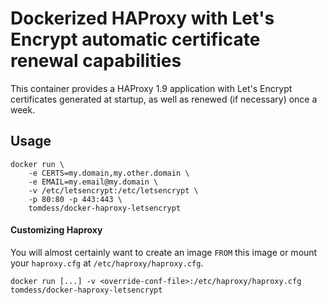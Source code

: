 # Dockerized HAProxy with Let's Encrypt automatic certificate renewal capabilities

This container provides a HAProxy 1.9 application with Let's Encrypt certificates
generated at startup, as well as renewed (if necessary) once a week.

## Usage

```
docker run \
    -e CERTS=my.domain,my.other.domain \
    -e EMAIL=my.email@my.domain \
    -v /etc/letsencrypt:/etc/letsencrypt \
    -p 80:80 -p 443:443 \
    tomdess/docker-haproxy-letsencrypt
```


#### Customizing Haproxy

You will almost certainly want to create an image `FROM` this image or
mount your `haproxy.cfg` at `/etc/haproxy/haproxy.cfg`.


    docker run [...] -v <override-conf-file>:/etc/haproxy/haproxy.cfg tomdess/docker-haproxy-letsencrypt

